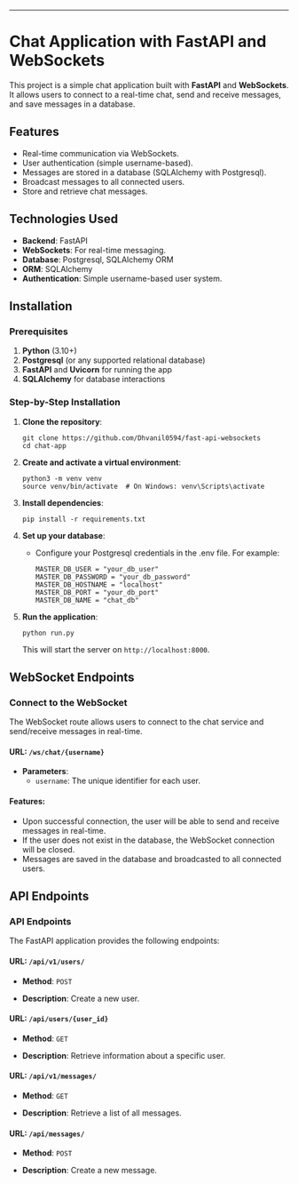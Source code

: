 * * * * *

Chat Application with FastAPI and WebSockets
============================================

This project is a simple chat application built with **FastAPI** and **WebSockets**. It allows users to connect to a real-time chat, send and receive messages, and save messages in a database.

Features
--------

-   Real-time communication via WebSockets.
-   User authentication (simple username-based).
-   Messages are stored in a database (SQLAlchemy with Postgresql).
-   Broadcast messages to all connected users.
-   Store and retrieve chat messages.

Technologies Used
-----------------

-   **Backend**: FastAPI
-   **WebSockets**: For real-time messaging.
-   **Database**: Postgresql, SQLAlchemy ORM
-   **ORM**: SQLAlchemy
-   **Authentication**: Simple username-based user system.

Installation
------------

### Prerequisites

1.  **Python** (3.10+)
2.  **Postgresql** (or any supported relational database)
3.  **FastAPI** and **Uvicorn** for running the app
4.  **SQLAlchemy** for database interactions

### Step-by-Step Installation

1.  **Clone the repository**:

    ```
    git clone https://github.com/Dhvanil0594/fast-api-websockets    
    cd chat-app
    ```

2.  **Create and activate a virtual environment**:

    ```
    python3 -m venv venv
    source venv/bin/activate  # On Windows: venv\Scripts\activate
    ```

3.  **Install dependencies**:

    ```
    pip install -r requirements.txt
    ```

4.  **Set up your database**:

    -   Configure your Postgresql credentials in the .env file. For example:

        ```
        MASTER_DB_USER = "your_db_user"
        MASTER_DB_PASSWORD = "your_db_password"
        MASTER_DB_HOSTNAME = "localhost"
        MASTER_DB_PORT = "your_db_port"
        MASTER_DB_NAME = "chat_db"
        ```

5.  **Run the application**:

    ```
    python run.py
    ```

    This will start the server on `http://localhost:8000`.

WebSocket Endpoints
-------------------

### Connect to the WebSocket

The WebSocket route allows users to connect to the chat service and send/receive messages in real-time.

#### URL: `/ws/chat/{username}`

-   **Parameters**:
    -   `username`: The unique identifier for each user.

#### Features:

-   Upon successful connection, the user will be able to send and receive messages in real-time.
-   If the user does not exist in the database, the WebSocket connection will be closed.
-   Messages are saved in the database and broadcasted to all connected users.

API Endpoints
-------------

### API Endpoints

The FastAPI application provides the following endpoints:

#### URL: `/api/v1/users/`

-   **Method**: `POST`

-   **Description**: Create a new user.

#### URL: `/api/users/{user_id}`

-   **Method**: `GET`

-   **Description**: Retrieve information about a specific user.

#### URL: `/api/v1/messages/`

-   **Method**: `GET`

-   **Description**: Retrieve a list of all messages.

#### URL: `/api/messages/`

-   **Method**: `POST`

-   **Description**: Create a new message.
